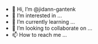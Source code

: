 - 👋 Hi, I’m @jidann-gantenk
- 👀 I’m interested in ...
- 🌱 I’m currently learning ...
- 💞️ I’m looking to collaborate on ...
- 📫 How to reach me ...

<!---
jidann-gantenk/jidann-gantenk is a ✨ special ✨ repository because its `README.md` (this file) appears on your GitHub profile.
You can click the Preview link to take a look at your changes.
--->
